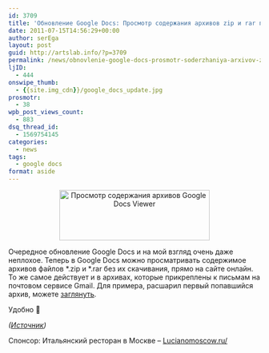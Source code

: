 ```yaml
---
id: 3709
title: 'Обновление Google Docs: Просмотр содержания архивов zip и rar прямо на сайте'
date: 2011-07-15T14:56:29+00:00
author: serEga
layout: post
guid: http://artslab.info/?p=3709
permalink: /news/obnovlenie-google-docs-prosmotr-soderzhaniya-arxivov-zip-i-rar-pryamo-na-sajte/
ljID:
  - 444
onswipe_thumb:
  - {{site.img_cdn}}/google_docs_update.jpg
prosmotr:
  - 38
wpb_post_views_count:
  - 883
dsq_thread_id:
  - 1569754145
categories:
  - news
tags:
  - google docs
format: aside
---
```

<center>
  <a href="{{site.img_cdn}}/google_docs_update.jpg"><img src="{{site.img_cdn}}/google_docs_update-300x101.jpg" alt="Просмотр содержания архивов Google Docs Viewer" title="google_docs_update" width="300" height="101" class="alignnone size-medium wp-image-3710" /></a>
</center>

Очередное обновление Google Docs и на мой взгляд очень даже неплохое. Теперь в Google Docs можно просматривать содержимое архивов файлов \*.zip и \*.rar без их скачивания, прямо на сайте онлайн. То же самое действует и в архивах, которые прикреплены к письмам на почтовом сервисе Gmail. Для примера, расшарил первый попавшийся архив, можете [заглянуть](https://docs.google.com/viewer?a=v&pid=explorer&chrome=true&srcid=0B9lHVSSSdxdxOGJkNDE0OTQtZjc3Mi00Y2M1LWE2Y2YtYWY0ZTNjYzdlMzUw&hl=ru).

Удобно 🙂

_([Источник](http://googledocs.blogspot.com/2011/07/zip-and-rar-support-now-available-in.html))_<!--more-->



Спонсор: Итальянский ресторан в Москве &#8211; [Lucianomoscow.ru/](http://www.lucianomoscow.ru/)